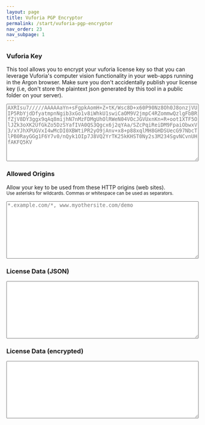 ```yaml
---
layout: page
title: Vuforia PGP Encryptor
permalink: /start/vuforia-pgp-encryptor
nav_order: 23
nav_subpage: 1
---
```


<script src="https://cdnjs.cloudflare.com/ajax/libs/fetch/1.0.0/fetch.min.js">
</script>
<script src="https://cdnjs.cloudflare.com/ajax/libs/openpgp/2.3.2/openpgp.js">
</script>

<style>
textarea {
  width: 100%;
  min-height: 150px;
  display: block;
}
</style>

### Vuforia Key
This tool allows you to encrypt your vuforia license key so that you can leverage Vuforia's computer vision functionality in your web-apps running in the Argon browser. Make sure you don't accidentally publish your license key (i.e, don't store the plaintext json generated by this tool in a public folder on your server). 
<textarea id="key" placeholder="AXRIsu7/////AAAAAaYn+sFgpkAomH+Z+tK/Wsc8D+x60P90Nz8Oh0J8onzjVUIP5RbYjdDfyatmpnNgib3xGo1v8iWhkU1swiCaOM9V2jmpC4RZommwQzlgFbBRfZjV8DY3ggx9qAq8mijhN7nMzFDMgUhOlRWeN04VOcJGVUxnKn+R+oot1XTF5OlJZk3oXK2UfGkZo5DzSYafIVA0QS3Qgcx6j2qYAa/SZcPqiReiDM9FpaiObwxV3/xYJhXPUGVxI4wMcDI0XBWtiPR2yO9jAnv+x8+p88xqlMH8GHDSUecG97NbcTlPB0RayGGg1F6Y7v0/nQyk1OIp7J8VQ2YrTK25kKHST0Ny2s3M234SgvNCvnUHfAKFQ5KV">
</textarea>

### Allowed Origins
Allow your key to be used from these HTTP origins (web sites).
<br/><sub>Use asterisks for wildcards. Commas or whitespace can be used as separators.</sub>
<textarea id="origins" placeholder="*.example.com/*, www.myothersite.com/demo">
</textarea>

### License Data (JSON)
<textarea id="json">
</textarea>

### License Data (encrypted)
<textarea id="encrypted">
</textarea>

<script>
var hkp = new openpgp.HKP('https://pgp.mit.edu');

var options = {
    query: 'secure@argonjs.io'
};

var keyElement = document.getElementById('key');
var originsElement = document.getElementById('origins');
var jsonElement = document.getElementById('json')
var encryptedElement = document.getElementById('encrypted')

var pubkey;

function updateLicenseData() {
  var key = keyElement.value;
  var allowedOrigins = domainsElement.value.split(/\s*[\s,]\s*/);
  
  var json = jsonElement.value = JSON.stringify({
    key: key, 
    allowedOrigins: allowedOrigins
  }, null, '\t');
  
  var options = {
    data: json,
    publicKeys: pubkey.keys,
  };
  
  openpgp.encrypt(options).then(function(ciphertext) {
      encryptedElement.value = ciphertext.data;
  });
}

function updateFields() {
  const data = JSON.parse(jsonElement.value);
  keyElement.value = data.key;
  originsElement.value = data.origins
}

hkp.lookup(options).then(function(key) {
    pubkey = openpgp.key.readArmored(key);
    keyElement.addEventListener('input', updateLicenseData);
    originsElement.addEventListener('input', updateLicenseData);
    jsonElement.addEventListener('input', updateFields);
});

</script>

